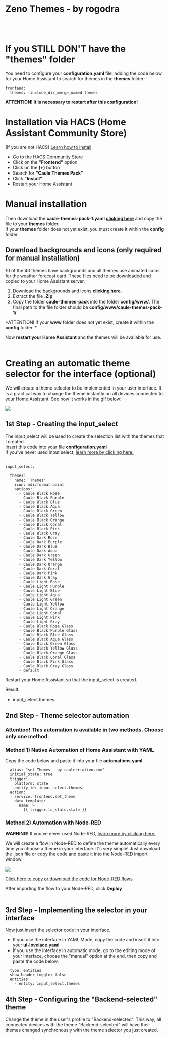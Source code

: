 # Zeno Themes - by rogodra

<br><br>
# If you STILL DON'T have the "themes" folder

You need to configure your **configuration.yaml** file, adding the code below for your Home Assistant to search for themes in the **themes** folder:

```
frontend:
  themes: !include_dir_merge_named themes
```

**ATTENTION! It is necessary to restart after this configuration!**

# Installation via HACS (Home Assistant Community Store)
(If you are not HACS) [Learn how to install](https://hacs.xyz/docs/installation/manual)

* Go to the HACS Community Store
* Click on the **"Frontend"** option
* Click on the **(+)** button
* Search for **"Caule Themes Pack"**
* Click **"Install"**
* Restart your Home Assistant


# Manual installation

Then download the **caule-themes-pack-1.yaml** [**clicking here**](https://bit.ly/2ZSH77b) and copy the file to your **themes** folder.<br>
If your **themes** folder does not yet exist, you must create it within the **config** folder


## Download backgrounds and icons (only required for manual installation)
10 of the 40 themes have backgrounds and all themes use animated icons for the weather forecast card. These files need to be downloaded and copied to your Home Assistant server.

1. Download the backgrounds and icons [**clicking here.**](https://bit.ly/38G6ptj)
2. Extract the file **.Zip**
3. Copy the folder **caule-themes-pack** into the folder **config/www/**. The final path to the file folder should be **config/www/caule-themes-pack-1/**

*ATTENTION! If your **www** folder does not yet exist, create it within the **config** folder. *

Now **restart your Home Assistant** and the themes will be available for use.
<br><br>


# Creating an automatic theme selector for the interface (optional)
We will create a theme selector to be implemented in your user interface. It is a practical way to change the theme instantly on all devices connected to your Home Assistant. See how it works in the gif below:


![](https://raw.githubusercontent.com/orickcorreia/caule-themes-pack-1/master/docs/seletor.gif)

## 1st Step - Creating the input_select
The input_select will be used to create the selection list with the themes that I created. <br>
Insert this code into your file **configuration.yaml**<br>
If you've never used input select, [learn more by clicking here.](https://www.home-assistant.io/integrations/input_select)<br><br>

```
input_select:

  themes:
    name: 'Themes'
    icon: mdi:format-paint
    options:
      - Caule Black Rose
      - Caule Black Purple
      - Caule Black Blue 
      - Caule Black Aqua
      - Caule Black Green
      - Caule Black Yellow
      - Caule Black Orange
      - Caule Black Coral
      - Caule Black Pink
      - Caule Black Gray
      - Caule Dark Rose
      - Caule Dark Purple
      - Caule Dark Blue 
      - Caule Dark Aqua
      - Caule Dark Green
      - Caule Dark Yellow
      - Caule Dark Orange
      - Caule Dark Coral
      - Caule Dark Pink
      - Caule Dark Gray
      - Caule Light Rose
      - Caule Light Purple
      - Caule Light Blue 
      - Caule Light Aqua
      - Caule Light Green
      - Caule Light Yellow
      - Caule Light Orange
      - Caule Light Coral
      - Caule Light Pink
      - Caule Light Gray
      - Caule Black Rose Glass
      - Caule Black Purple Glass
      - Caule Black Blue Glass 
      - Caule Black Aqua Glass
      - Caule Black Green Glass
      - Caule Black Yellow Glass
      - Caule Black Orange Glass
      - Caule Black Coral Glass
      - Caule Black Pink Glass
      - Caule Black Gray Glass      
      - default
```
Restart your Home Assistant so that the input_select is created.


Result:
* input_select.themes



## 2nd Step - Theme selector automation

### Attention! This automation is available in two methods. Choose only one method.

### Method 1) Native Automation of Home Assistant with YAML

Copy the code below and paste it into your file **automations.yaml**

```
- alias: "set Themes - by caulecriativo.com"
  initial_state: true
  trigger:
    platform: state
    entity_id: input_select.themes
  action:
  - service: frontend.set_theme
    data_template:
      name: >
        {{ trigger.to_state.state }}
```


### Method 2) Automation with Node-RED

**WARNING!** If you've never used Node-RED, [learn more by clicking here.](https://github.com/hassio-addons/addon-node-red)


We will create a flow in Node-RED to define the theme automatically every time you choose a theme in your interface. It's very simple! Just download the .json file or copy the code and paste it into the Node-RED import window.

![](https://raw.githubusercontent.com/orickcorreia/caule-themes-pack-1/master/docs/nodered.gif)

[Click here to copy or download the code for Node-RED flows](https://bit.ly/3gLMtrs)

After importing the flow to your Node-RED, click **Deploy**<br><br>

## 3rd Step - Implementing the selector in your interface

Now just insert the selector code in your interface.
* If you use the interface in YAML Mode, copy the code and insert it into your **ui-lovelace.yaml**
* If you use the interface in automatic mode, go to the editing mode of your interface, choose the "manual" option at the end, then copy and paste the code below.

``` 
  type: entities
  show_header_toggle: false
  entities:
    - entity: input_select.themes

``` 

## 4th Step - Configuring the "Backend-selected" theme

Change the theme in the user's profile to "Backend-selected". This way, all connected devices with the theme "Backend-selected" will have their themes changed synchronously with the theme selector you just created.

